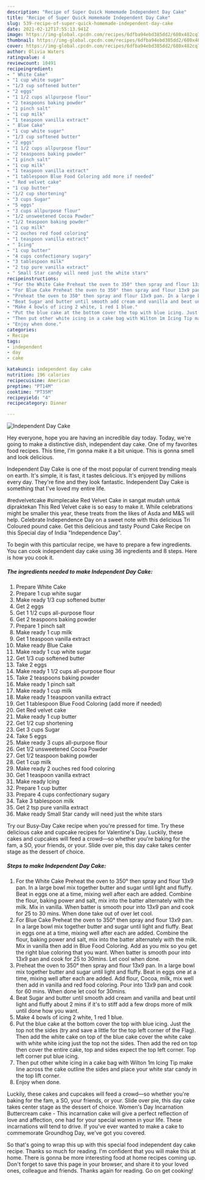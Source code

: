 ```yaml
---
description: "Recipe of Super Quick Homemade Independent Day Cake"
title: "Recipe of Super Quick Homemade Independent Day Cake"
slug: 539-recipe-of-super-quick-homemade-independent-day-cake
date: 2021-02-12T17:55:13.941Z
image: https://img-global.cpcdn.com/recipes/6dfba94ebd385dd2/680x482cq70/independent-day-cake-recipe-main-photo.jpg
thumbnail: https://img-global.cpcdn.com/recipes/6dfba94ebd385dd2/680x482cq70/independent-day-cake-recipe-main-photo.jpg
cover: https://img-global.cpcdn.com/recipes/6dfba94ebd385dd2/680x482cq70/independent-day-cake-recipe-main-photo.jpg
author: Olivia Waters
ratingvalue: 4
reviewcount: 10491
recipeingredient:
- " White Cake"
- "1 cup white sugar"
- "1/3 cup softened butter"
- "2 eggs"
- "1 1/2 cups allpurpose flour"
- "2 teaspoons baking powder"
- "1 pinch salt"
- "1 cup milk"
- "1 teaspoon vanilla extract"
- " Blue Cake"
- "1 cup white sugar"
- "1/3 cup softened butter"
- "2 eggs"
- "1 1/2 cups allpurpose flour"
- "2 teaspoons baking powder"
- "1 pinch salt"
- "1 cup milk"
- "1 teaspoon vanilla extract"
- "1 tablespoon Blue Food Coloring add more if needed"
- " Red velvet cake"
- "1 cup butter"
- "1/2 cup shortening"
- "3 cups Sugar"
- "5 eggs"
- "3 cups allpurpose flour"
- "1/2 unsweetened Cocoa Powder"
- "1/2 teaspoon baking powder"
- "1 cup milk"
- "2 ouches red food coloring"
- "1 teaspoon vanilla extract"
- " Icing"
- "1 cup butter"
- "4 cups confectionary sugary"
- "3 tablespoon milk"
- "2 tsp pure vanilla extract"
- " Small Star candy will need just the white stars"
recipeinstructions:
- "For the White Cake Preheat the oven to 350° then spray and flour 13x9 pan. In a large bowl mix together butter and sugar until light and fluffy. Beat in eggs one at a time, mixing well after each are added. Combine the flour, baking power and salt, mix into the batter alternately with the milk. Mix in vanilla. When batter is smooth pour into 13x9 pan and cook for 25 to 30 mins. When done take out of over let cool."
- "For Blue Cake Preheat the oven to 350° then spray and flour 13x9 pan. In a large bowl mix together butter and sugar until light and fluffy. Beat in eggs one at a time, mixing well after each are added. Combine the flour, baking power and salt, mix into the batter alternately with the milk. Mix in vanilla then add in Blue Food Coloring. Add as you mix so you get the right blue coloring that you want. When batter is smooth pour into 13x9 pan and cook for 25 to 30mins. Let cool when done."
- "Preheat the oven to 350° then spray and flour 13x9 pan. In a large bowl mix together butter and sugar until light and fluffy. Beat in eggs one at a time, mixing well after each are added. Add flour, Cocoa, milk, mix well then add in vanilla and red food coloring. Pour into 13x9 pan and cook for 60 mins. When done let cool for 30mins."
- "Beat Sugar and butter until smooth add cream and vanilla and beat until light and fluffy about 2 mins if it&#39;s to stiff add a few drops more of milk until done how you want."
- "Make 4 bowls of icing 2 white, 1 red 1 blue."
- "Put the blue cake at the bottom cover the top with blue icing. Just the top not the sides (try and save a little for the top left corner of the Flag). Then add the white cake on top of the blue cake cover the white cake with white white icing just the top not the sides. Then add the red on top then cover the entire cake, top and sides expect the top left corner. Top left corner put blue icing."
- "Then put other white icing in a cake bag with Wilton 1m Icing Tip make line across the cake outline the sides and place your white star candy in the top lift corner."
- "Enjoy when done."
categories:
- Recipe
tags:
- independent
- day
- cake

katakunci: independent day cake 
nutrition: 196 calories
recipecuisine: American
preptime: "PT14M"
cooktime: "PT35M"
recipeyield: "4"
recipecategory: Dinner

---
```



![Independent Day Cake](https://img-global.cpcdn.com/recipes/6dfba94ebd385dd2/680x482cq70/independent-day-cake-recipe-main-photo.jpg)

Hey everyone, hope you are having an incredible day today. Today, we're going to make a distinctive dish, independent day cake. One of my favorites food recipes. This time, I'm gonna make it a bit unique. This is gonna smell and look delicious.

Independent Day Cake is one of the most popular of current trending meals on earth. It's simple, it is fast, it tastes delicious. It's enjoyed by millions every day. They're fine and they look fantastic. Independent Day Cake is something that I've loved my entire life.

#redvelvetcake #simplecake Red Velvet Cake in sangat mudah untuk dipraktekan This Red Velvet cake is so easy to make it. While celebrations might be smaller this year, these treats from the likes of Asda and M&amp;S will help. Celebrate Independence Day on a sweet note with this delicious Tri Coloured pound cake. Get this delicious and tasty Pound Cake Recipe on this Special day of India &#34;Independence Day&#34;.


To begin with this particular recipe, we have to prepare a few ingredients. You can cook independent day cake using 36 ingredients and 8 steps. Here is how you cook it.

<!--inarticleads1-->

##### The ingredients needed to make Independent Day Cake:

1. Prepare  White Cake
1. Prepare 1 cup white sugar
1. Make ready 1/3 cup softened butter
1. Get 2 eggs
1. Get 1 1/2 cups all-purpose flour
1. Get 2 teaspoons baking powder
1. Prepare 1 pinch salt
1. Make ready 1 cup milk
1. Get 1 teaspoon vanilla extract
1. Make ready  Blue Cake
1. Make ready 1 cup white sugar
1. Get 1/3 cup softened butter
1. Take 2 eggs
1. Make ready 1 1/2 cups all-purpose flour
1. Take 2 teaspoons baking powder
1. Make ready 1 pinch salt
1. Make ready 1 cup milk
1. Make ready 1 teaspoon vanilla extract
1. Get 1 tablespoon Blue Food Coloring (add more if needed)
1. Get  Red velvet cake
1. Make ready 1 cup butter
1. Get 1/2 cup shortening
1. Get 3 cups Sugar
1. Take 5 eggs
1. Make ready 3 cups all-purpose flour
1. Get 1/2 unsweetened Cocoa Powder
1. Get 1/2 teaspoon baking powder
1. Get 1 cup milk
1. Make ready 2 ouches red food coloring
1. Get 1 teaspoon vanilla extract
1. Make ready  Icing
1. Prepare 1 cup butter
1. Prepare 4 cups confectionary sugary
1. Take 3 tablespoon milk
1. Get 2 tsp pure vanilla extract
1. Make ready  Small Star candy will need just the white stars


Try our Busy-Day Cake recipe when you&#39;re pressed for time. Try these delicious cake and cupcake recipes for Valentine&#39;s Day. Luckily, these cakes and cupcakes will feed a crowd—so whether you&#39;re baking for the fam, a SO, your friends, or your. Slide over pie, this day cake takes center stage as the dessert of choice. 

<!--inarticleads2-->

##### Steps to make Independent Day Cake:

1. For the White Cake Preheat the oven to 350° then spray and flour 13x9 pan. In a large bowl mix together butter and sugar until light and fluffy. Beat in eggs one at a time, mixing well after each are added. Combine the flour, baking power and salt, mix into the batter alternately with the milk. Mix in vanilla. When batter is smooth pour into 13x9 pan and cook for 25 to 30 mins. When done take out of over let cool.
1. For Blue Cake Preheat the oven to 350° then spray and flour 13x9 pan. In a large bowl mix together butter and sugar until light and fluffy. Beat in eggs one at a time, mixing well after each are added. Combine the flour, baking power and salt, mix into the batter alternately with the milk. Mix in vanilla then add in Blue Food Coloring. Add as you mix so you get the right blue coloring that you want. When batter is smooth pour into 13x9 pan and cook for 25 to 30mins. Let cool when done.
1. Preheat the oven to 350° then spray and flour 13x9 pan. In a large bowl mix together butter and sugar until light and fluffy. Beat in eggs one at a time, mixing well after each are added. Add flour, Cocoa, milk, mix well then add in vanilla and red food coloring. Pour into 13x9 pan and cook for 60 mins. When done let cool for 30mins.
1. Beat Sugar and butter until smooth add cream and vanilla and beat until light and fluffy about 2 mins if it&#39;s to stiff add a few drops more of milk until done how you want.
1. Make 4 bowls of icing 2 white, 1 red 1 blue.
1. Put the blue cake at the bottom cover the top with blue icing. Just the top not the sides (try and save a little for the top left corner of the Flag). Then add the white cake on top of the blue cake cover the white cake with white white icing just the top not the sides. Then add the red on top then cover the entire cake, top and sides expect the top left corner. Top left corner put blue icing.
1. Then put other white icing in a cake bag with Wilton 1m Icing Tip make line across the cake outline the sides and place your white star candy in the top lift corner.
1. Enjoy when done.


Luckily, these cakes and cupcakes will feed a crowd—so whether you&#39;re baking for the fam, a SO, your friends, or your. Slide over pie, this day cake takes center stage as the dessert of choice. Women&#39;s Day Incarnation Buttercream cake - This incarnation cake will give a perfect reflection of love and affection, one had for your special women in your life. These incarnations will tend to drive. If you&#39;ve ever wanted to make a cake to commemorate Groundhog Day, we&#39;ve got you covered. 

So that's going to wrap this up with this special food independent day cake recipe. Thanks so much for reading. I'm confident that you will make this at home. There is gonna be more interesting food at home recipes coming up. Don't forget to save this page in your browser, and share it to your loved ones, colleague and friends. Thanks again for reading. Go on get cooking!
